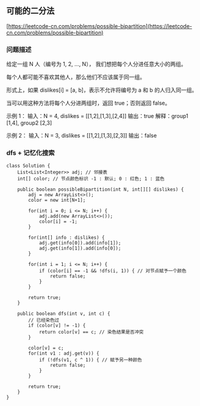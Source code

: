 ## 可能的二分法
[https://leetcode-cn.com/problems/possible-bipartition](https://leetcode-cn.com/problems/possible-bipartition)

### 问题描述
给定一组 N 人（编号为 1, 2, ..., N）， 我们想把每个人分进任意大小的两组。

每个人都可能不喜欢其他人，那么他们不应该属于同一组。

形式上，如果 dislikes[i] = [a, b]，表示不允许将编号为 a 和 b 的人归入同一组。

当可以用这种方法将每个人分进两组时，返回 true；否则返回 false。

示例 1：
输入：N = 4, dislikes = [[1,2],[1,3],[2,4]]
输出：true
解释：group1 [1,4], group2 [2,3]

示例 2：
输入：N = 3, dislikes = [[1,2],[1,3],[2,3]]
输出：false

### dfs + 记忆化搜索
```
class Solution {
    List<List<Integer>> adj; // 邻接表
    int[] color; // 节点颜色标识 -1 : 默认; 0 : 红色; 1 : 蓝色

    public boolean possibleBipartition(int N, int[][] dislikes) {
        adj = new ArrayList<>();
        color = new int[N+1];

        for(int i = 0; i <= N; i++) {
            adj.add(new ArrayList<>());
            color[i] = -1;
        }

        for(int[] info : dislikes) {
            adj.get(info[0]).add(info[1]);
            adj.get(info[1]).add(info[0]);
        }

        for(int i = 1; i <= N; i++) {
            if (color[i] == -1 && !dfs(i, 1)) { // 对节点赋予一个颜色
                return false;
            }
        }

        return true;
    }

    public boolean dfs(int v, int c) {
        // 已经染色过
        if (color[v] != -1) {
            return color[v] == c; // 染色结果是否冲突
        }

        color[v] = c;
        for(int v1 : adj.get(v)) {
            if (!dfs(v1, c ^ 1)) { // 赋予另一种颜色
                return false;
            }
        }

        return true;
    }
}
```
